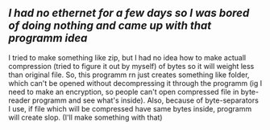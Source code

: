 ## *I had no ethernet for a few days so I was bored of doing nothing and came up with that programm idea*
I tried to make something like zip,
but I had no idea how to make actuall compression (tried to figure it out by myself) of bytes so it will weight less than original file.
So, this programm rn just creates something like folder, which can't be opened without decompressing it through the programm
(ig I need to make an encryption, so people can't open compressed file in byte-reader programm and see what's inside).
Also, because of byte-separators I use, if file which will be compressed have same bytes inside, programm will create slop. (I'll make something with that)